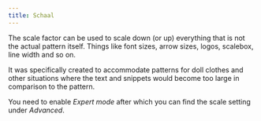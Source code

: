 ```yaml
---
title: Schaal
---
```


The scale factor can be used to scale down (or up) everything that is not the actual pattern itself. Things like font sizes, arrow sizes, logos, scalebox, line width and so on.

It was specifically created to accommodate patterns for doll clothes and other situations where the text and snippets would become too large in comparison to the pattern.

You need to enable _Expert mode_ after which you can find the scale setting under _Advanced_.
